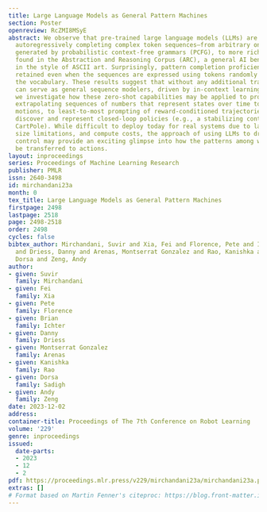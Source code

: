 ```yaml
---
title: Large Language Models as General Pattern Machines
section: Poster
openreview: RcZMI8MSyE
abstract: We observe that pre-trained large language models (LLMs) are capable of
  autoregressively completing complex token sequences–from arbitrary ones procedurally
  generated by probabilistic context-free grammars (PCFG), to more rich spatial patterns
  found in the Abstraction and Reasoning Corpus (ARC), a general AI benchmark, prompted
  in the style of ASCII art. Surprisingly, pattern completion proficiency can be partially
  retained even when the sequences are expressed using tokens randomly sampled from
  the vocabulary. These results suggest that without any additional training, LLMs
  can serve as general sequence modelers, driven by in-context learning. In this work,
  we investigate how these zero-shot capabilities may be applied to problems in robotics–from
  extrapolating sequences of numbers that represent states over time to complete simple
  motions, to least-to-most prompting of reward-conditioned trajectories that can
  discover and represent closed-loop policies (e.g., a stabilizing controller for
  CartPole). While difficult to deploy today for real systems due to latency, context
  size limitations, and compute costs, the approach of using LLMs to drive low-level
  control may provide an exciting glimpse into how the patterns among words could
  be transferred to actions.
layout: inproceedings
series: Proceedings of Machine Learning Research
publisher: PMLR
issn: 2640-3498
id: mirchandani23a
month: 0
tex_title: Large Language Models as General Pattern Machines
firstpage: 2498
lastpage: 2518
page: 2498-2518
order: 2498
cycles: false
bibtex_author: Mirchandani, Suvir and Xia, Fei and Florence, Pete and Ichter, Brian
  and Driess, Danny and Arenas, Montserrat Gonzalez and Rao, Kanishka and Sadigh,
  Dorsa and Zeng, Andy
author:
- given: Suvir
  family: Mirchandani
- given: Fei
  family: Xia
- given: Pete
  family: Florence
- given: Brian
  family: Ichter
- given: Danny
  family: Driess
- given: Montserrat Gonzalez
  family: Arenas
- given: Kanishka
  family: Rao
- given: Dorsa
  family: Sadigh
- given: Andy
  family: Zeng
date: 2023-12-02
address:
container-title: Proceedings of The 7th Conference on Robot Learning
volume: '229'
genre: inproceedings
issued:
  date-parts:
  - 2023
  - 12
  - 2
pdf: https://proceedings.mlr.press/v229/mirchandani23a/mirchandani23a.pdf
extras: []
# Format based on Martin Fenner's citeproc: https://blog.front-matter.io/posts/citeproc-yaml-for-bibliographies/
---
```

